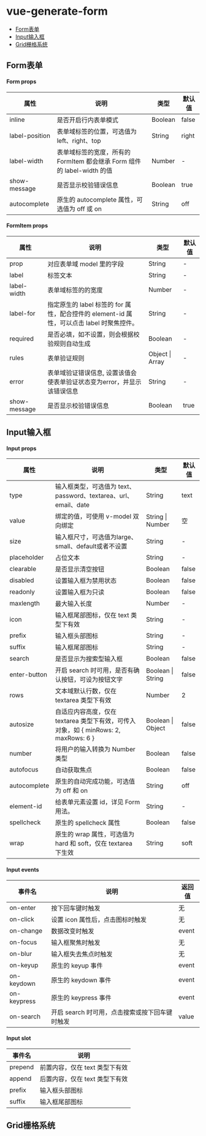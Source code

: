 # vue-generate-form
* [Form表单](#Form表单)
* [Input输入框](#Input输入框)
* [Grid栅格系统](#Grid栅格系统)

## Form表单
#### Form props
|属性| 说明 | 类型 | 默认值 |
| --- | --- | ---- | --- |
|inline|	是否开启行内表单模式|	Boolean	|false|
|label-position|	表单域标签的位置，可选值为 left、right、top|	String|	right|
|label-width|	表单域标签的宽度，所有的 FormItem 都会继承 Form 组件的 label-width 的值|	Number|	-|
|show-message|	是否显示校验错误信息|	Boolean	|true|
|autocomplete|	原生的 autocomplete 属性，可选值为 off 或 on|	String|	off|

#### FormItem props
|属性| 说明 | 类型 | 默认值 |
| --- | --- | ---- | --- |
|prop|	对应表单域 model 里的字段|	String|	-|
|label|	标签文本	|String|	-|
|label-width|	表单域标签的的宽度|	Number|	-|
|label-for|	指定原生的 label 标签的 for 属性，配合控件的 element-id 属性，可以点击 label 时聚焦控件。|	String|	-|
|required|	是否必填，如不设置，则会根据校验规则自动生成|	Boolean|	-|
|rules	|表单验证规则	|Object \| Array|	-|
|error|	表单域验证错误信息, 设置该值会使表单验证状态变为error，并显示该错误信息	|String|	-|
|show-message	|是否显示校验错误信息	|Boolean	|true|



## Input输入框
#### Input props
|属性| 说明 | 类型 | 默认值 |
| --- | --- | ---- | --- |
|type	|输入框类型，可选值为 text、password、textarea、url、email、date|	String|	text|
|value	|绑定的值，可使用 v-model 双向绑定	|String \| Number|	空|
|size	|输入框尺寸，可选值为large、small、default或者不设置	|String|	-|
|placeholder	|占位文本|	String|	-|
|clearable	|是否显示清空按钮|	Boolean|	false|
|disabled	|设置输入框为禁用状态|	Boolean|	false|
|readonly	|设置输入框为只读|	Boolean|	false|
|maxlength	|最大输入长度|	Number|	-|
|icon	|输入框尾部图标，仅在 text 类型下有效|	String|	-|
|prefix	|输入框头部图标|	String|	-|
|suffix|	输入框尾部图标|	String|	-|
|search	|是否显示为搜索型输入框|	Boolean|	false|
|enter-button	|开启 search 时可用，是否有确认按钮，可设为按钮文字|	Boolean \| String|	false|
|rows	|文本域默认行数，仅在 textarea 类型下有效|	Number|	2|
|autosize	|自适应内容高度，仅在 textarea 类型下有效，可传入对象，如 { minRows: 2, maxRows: 6 }|	Boolean \| Object|	false|
|number	|将用户的输入转换为 Number 类型|	Boolean	|false|
|autofocus	|自动获取焦点|	Boolean|	false|
|autocomplete	|原生的自动完成功能，可选值为 off 和 on|	String|	off|
|element-id	|给表单元素设置 id，详见 Form 用法。	|String|	-|
|spellcheck	|原生的 spellcheck 属性|	Boolean	|false|
|wrap	|原生的 wrap 属性，可选值为 hard 和 soft，仅在 textarea 下生效|	String|	soft|

#### Input events 
|事件名| 说明 | 返回值|
| --- | --- | ---- |
|on-enter|	按下回车键时触发|	无|
|on-click|	设置 icon 属性后，点击图标时触发|	无|
|on-change|	数据改变时触发|	event|
|on-focus|	输入框聚焦时触发|无|
|on-blur	|输入框失去焦点时触发	|无|
|on-keyup|	原生的 keyup 事件|	event|
|on-keydown|	原生的 keydown 事件|	event|
|on-keypress|	原生的 keypress 事件|	event|
|on-search|	开启 search 时可用，点击搜索或按下回车键时触发|	value|


#### Input slot 
|事件名| 说明 |
| --- | --- |
|prepend	|前置内容，仅在 text 类型下有效|
|append|	后置内容，仅在 text 类型下有效|
|prefix|	输入框头部图标|
|suffix|	输入框尾部图标|

## Grid栅格系统
